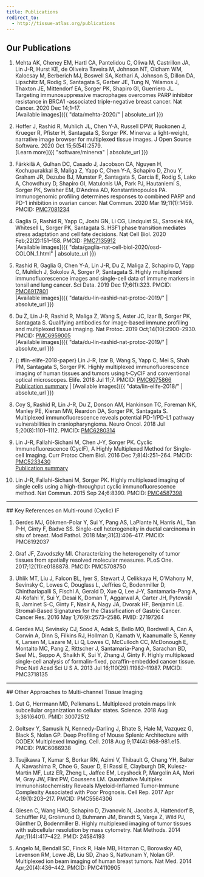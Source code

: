 ```yaml
---
title: Publications
redirect_to:
  - http://tissue-atlas.org/publications
---
```


## Our Publications

1. Mehta AK, Cheney EM, Hartl CA, Pantelidou C, Oliwa M, Castrillon JA, Lin J-R,
   Hurst KE, de Oliveira Taveira M, Johnson NT, Oldham WM, Kalocsay M, Berberich
   MJ, Boswell SA, Kothari A, Johnson S, Dillon DA, Lipschitz M, Rodig S,
   Santagata S, Garber JE, Tung N, Yélamos J, Thaxton JE, Mittendorf EA, Sorger
   PK, Shapiro GI, Guerriero JL. Targeting immunosuppressive macrophages
   overcomes PARP inhibitor resistance in BRCA1 -associated triple-negative
   breast cancer. Nat Cancer. 2020 Dec 14;1–17.
   <br/>
   [Available images]({{ "data/mehta-2020/" | absolute_url }})

1. Hoffer J, Rashid R, Muhlich JL, Chen Y-A, Russell DPW, Ruokonen J, Krueger R,
   Pfister H, Santagata S, Sorger PK. Minerva: a light-weight, narrative image
   browser for multiplexed tissue images. J Open Source Software. 2020 Oct
   15;5(54):2579. 
   <br/>
   [Learn more]({{ "software/minerva" | absolute_url }})

1. Färkkilä A, Gulhan DC, Casado J, Jacobson CA, Nguyen H, Kochupurakkal B,
   Maliga Z, Yapp C, Chen Y-A, Schapiro D, Zhou Y, Graham JR, Dezube BJ, Munster
   P, Santagata S, Garcia E, Rodig S, Lako A, Chowdhury D, Shapiro GI, Matulonis
   UA, Park PJ, Hautaniemi S, Sorger PK, Swisher EM, D’Andrea AD,
   Konstantinopoulos PA. Immunogenomic profiling determines responses to
   combined PARP and PD-1 inhibition in ovarian cancer. Nat Commun. 2020 Mar
   19;11(1):1459. PMCID:
   [PMC7081234](https://www.ncbi.nlm.nih.gov/pmc/articles/PMC7081234/)

1. Gaglia G, Rashid R, Yapp C, Joshi GN, Li CG, Lindquist SL, Sarosiek KA,
   Whitesell L, Sorger PK, Santagata S. HSF1 phase transition mediates stress
   adaptation and cell fate decisions. Nat Cell Biol. 2020 Feb;22(2):151–158.
   PMCID: [PMC7135912](https://www.ncbi.nlm.nih.gov/pmc/articles/PMC7135912/)
   <br/>
   [Available images]({{ "data/gaglia-nat-cell-biol-2020/osd-COLON_1.html" | absolute_url }})

1. Rashid R, Gaglia G, Chen Y-A, Lin J-R, Du Z, Maliga Z, Schapiro D, Yapp C,
   Muhlich J, Sokolov A, Sorger P, Santagata S. Highly multiplexed
   immunofluorescence images and single-cell data of immune markers in tonsil
   and lung cancer. Sci Data. 2019 Dec 17;6(1):323. PMCID:
   [PMC6917801](https://www.ncbi.nlm.nih.gov/pmc/articles/PMC6917801/)
   <br/>
   [Available images]({{ "data/du-lin-rashid-nat-protoc-2019/" | absolute_url }})

1. Du Z, Lin J-R, Rashid R, Maliga Z, Wang S, Aster JC, Izar B, Sorger PK,
   Santagata S. Qualifying antibodies for image-based immune profiling and
   multiplexed tissue imaging. Nat Protoc. 2019 Oct;14(10):2900–2930. PMCID:
   [PMC6959005](https://www.ncbi.nlm.nih.gov/pmc/articles/PMC6959005/)
   <br/>
   [Available images]({{ "data/du-lin-rashid-nat-protoc-2019/" | absolute_url }})

1. {: #lin-elife-2018-paper}
   Lin J-R, Izar B, Wang S, Yapp C, Mei S, Shah PM, Santagata S, Sorger PK.
   Highly multiplexed immunofluorescence imaging of human tissues and tumors
   using t-CyCIF and conventional optical microscopes. Elife. 2018 Jul 11;7.
   PMCID: [PMC6075866](https://www.ncbi.nlm.nih.gov/pmc/articles/PMC6075866/)
   <br/>
   [Publication summary](http://lincs.hms.harvard.edu/lin-elife-2018/) |
   [Available images]({{ "data/lin-elife-2018/" | absolute_url }})

1. Coy S, Rashid R, Lin J-R, Du Z, Donson AM, Hankinson TC, Foreman NK, Manley
   PE, Kieran MW, Reardon DA, Sorger PK, Santagata S. Multiplexed
   immunofluorescence reveals potential PD-1/PD-L1 pathway vulnerabilities in
   craniopharyngioma. Neuro Oncol. 2018 Jul 5;20(8):1101–1112. PMCID:
   [PMC6280314](https://www.ncbi.nlm.nih.gov/pmc/articles/PMC6280314/)

1. Lin J-R, Fallahi-Sichani M, Chen J-Y, Sorger PK. Cyclic Immunofluorescence
   (CycIF), A Highly Multiplexed Method for Single-cell Imaging. Curr Protoc
   Chem Biol. 2016 Dec 7;8(4):251–264. PMCID:
   [PMC5233430](https://www.ncbi.nlm.nih.gov/pmc/articles/PMC5233430/)
   <br/>
   [Publication summary](http://lincs.hms.harvard.edu/lin-natcommun-2015/)

1. Lin J-R, Fallahi-Sichani M, Sorger PK. Highly multiplexed imaging of single
   cells using a high-throughput cyclic immunofluorescence method. Nat Commun.
   2015 Sep 24;6:8390. PMCID:
   [PMC4587398](https://www.ncbi.nlm.nih.gov/pmc/articles/PMC4587398/)

<hr class="mt-5"/>
## Key References on Multi-round (Cyclic) IF

1. Gerdes MJ, Gökmen-Polar Y, Sui Y, Pang AS, LaPlante N, Harris AL, Tan P-H,
   Ginty F, Badve SS. Single-cell heterogeneity in ductal carcinoma in situ of
   breast. Mod Pathol. 2018 Mar;31(3):406–417. PMCID: PMC6192037

2. Graf JF, Zavodszky MI. Characterizing the heterogeneity of tumor tissues from
   spatially resolved molecular measures. PLoS One. 2017;12(11):e0188878. PMCID:
   PMC5708750

3. Uhlik MT, Liu J, Falcon BL, Iyer S, Stewart J, Celikkaya H, O’Mahony M,
   Sevinsky C, Lowes C, Douglass L, Jeffries C, Bodenmiller D, Chintharlapalli
   S, Fischl A, Gerald D, Xue Q, Lee J-Y, Santamaria-Pang A, Al-Kofahi Y, Sui Y,
   Desai K, Doman T, Aggarwal A, Carter JH, Pytowski B, Jaminet S-C, Ginty F,
   Nasir A, Nagy JA, Dvorak HF, Benjamin LE. Stromal-Based Signatures for the
   Classification of Gastric Cancer. Cancer Res. 2016 May 1;76(9):2573–2586.
   PMID: 27197264

4. Gerdes MJ, Sevinsky CJ, Sood A, Adak S, Bello MO, Bordwell A, Can A, Corwin
   A, Dinn S, Filkins RJ, Hollman D, Kamath V, Kaanumalle S, Kenny K, Larsen M,
   Lazare M, Li Q, Lowes C, McCulloch CC, McDonough E, Montalto MC, Pang Z,
   Rittscher J, Santamaria-Pang A, Sarachan BD, Seel ML, Seppo A, Shaikh K, Sui
   Y, Zhang J, Ginty F. Highly multiplexed single-cell analysis of
   formalin-fixed, paraffin-embedded cancer tissue. Proc Natl Acad Sci U S A.
   2013 Jul 16;110(29):11982–11987. PMCID: PMC3718135

<hr class="mt-5"/>
## Other Approaches to Multi-channel Tissue Imaging

1. Gut G, Herrmann MD, Pelkmans L. Multiplexed protein maps link subcellular
   organization to cellular states. Science. 2018 Aug 3;361(6401). PMID:
   30072512

2. Goltsev Y, Samusik N, Kennedy-Darling J, Bhate S, Hale M, Vazquez G, Black S,
   Nolan GP. Deep Profiling of Mouse Splenic Architecture with CODEX Multiplexed
   Imaging. Cell. 2018 Aug 9;174(4):968-981.e15. PMCID: PMC6086938

3. Tsujikawa T, Kumar S, Borkar RN, Azimi V, Thibault G, Chang YH, Balter A,
   Kawashima R, Choe G, Sauer D, El Rassi E, Clayburgh DR, Kulesz-Martin MF,
   Lutz ER, Zheng L, Jaffee EM, Leyshock P, Margolin AA, Mori M, Gray JW, Flint
   PW, Coussens LM. Quantitative Multiplex Immunohistochemistry Reveals
   Myeloid-Inflamed Tumor-Immune Complexity Associated with Poor Prognosis. Cell
   Rep. 2017 Apr 4;19(1):203–217. PMCID: PMC5564306

4. Giesen C, Wang HAO, Schapiro D, Zivanovic N, Jacobs A, Hattendorf B,
   Schüffler PJ, Grolimund D, Buhmann JM, Brandt S, Varga Z, Wild PJ, Günther D,
   Bodenmiller B. Highly multiplexed imaging of tumor tissues with subcellular
   resolution by mass cytometry. Nat Methods. 2014 Apr;11(4):417–422. PMID:
   24584193

5. Angelo M, Bendall SC, Finck R, Hale MB, Hitzman C, Borowsky AD, Levenson RM,
   Lowe JB, Liu SD, Zhao S, Natkunam Y, Nolan GP. Multiplexed ion beam imaging
   of human breast tumors. Nat Med. 2014 Apr;20(4):436–442. PMCID: PMC4110905
